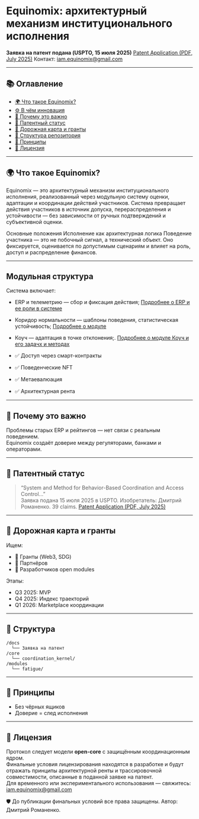 
# Equinomix: архитектурный механизм институционального исполнения

**Заявка на патент подана (USPTO, 15 июля 2025)**  [Patent Application (PDF, July 2025)](./docs/Provisional_Patent_Equinomix_USPTO_2025.pdf)
Контакт: iam.equinomix@gmail.com

---

## 📚 Оглавление

- [🌍 Что такое Equinomix?](#-что-такое-equinomix)
- [⚙️ В чём инновация](#️-в-чём-инновация)
- [🧠 Почему это важно](#-почему-это-важно)
- [🔐 Патентный статус](#-патентный-статус)
- [🚀 Дорожная карта и гранты](#-дорожная-карта-и-гранты)
- [📂 Структура репозитория](#-структура-репозитория)
- [🧠 Принципы](#-принципы)
- [🙌 Лицензия](#-лицензия)

---

## 🌍 Что такое Equinomix?

Equinomix — это архитектурный механизм институционального исполнения, реализованный через модульную систему оценки, адаптации и координации действий участников. Система превращает действия участников в источник допуска, перераспределения и устойчивости — без зависимости от ручных подтверждений и субъективной оценки.

Основные положения
Исполнение как архитектурная логика
Поведение участника — это не побочный сигнал, а технический объект. Оно фиксируется, оценивается по допустимым сценариям и влияет на роль, доступ и распределение финансов.

---

## Модульная структура
Система включает:
- ERP и телеметрию — сбор и фиксация действия;
[Подробнее о ERP и ее роли в системе](https://github.com/BigMekCore/equinomix/blob/main/docs/%D0%95%D0%A0%D0%9F%20%D0%BC%D0%BE%D0%B4%D1%83%D0%BB%D1%8C.pdf)
- Коридор нормальности — шаблоны поведения, статистическая устойчивость;
[Подробнее о модуле](https://github.com/BigMekCore/equinomix/blob/main/docs/%D0%BC%D0%BE%D0%B4%D1%83%D0%BB%D1%8C%20%D0%BA%D0%BE%D1%80%D0%B8%D0%B4%D0%BE%D1%80%20%D0%BD%D0%BE%D1%80%D0%BC%D0%B0%D0%BB%D1%8C%D0%BD%D0%BE%D1%81%D1%82%D0%B8.pdf)

- Коуч — адаптация в точке отклонения;. [Подробнее о модуле Коуч и его задачх и методах](https://github.com/BigMekCore/equinomix/blob/main/docs/%D0%9C%D0%BE%D0%B4%D1%83%D0%BB%D1%8C%20%D0%9A%D0%BE%D1%83%D1%87.pdf)
- ✅ Доступ через смарт-контракты
- ✅ Поведенческие NFT
- ✅ Метaeвaлюация
- ✅ Архитектурная рента

---

## 🧠 Почему это важно

Проблемы старых ERP и рейтингов — нет связи с реальным поведением.  
Equinomix создаёт доверие между регуляторами, банками и операторами.

---

## 🔐 Патентный статус

> “System and Method for Behavior-Based Coordination and Access Control...”  
Заявка подана 15 июля 2025 в USPTO. Изобретатель: Дмитрий Романенко. 39 claims. [Patent Application (PDF, July 2025)](./docs/Provisional_Patent_Equinomix_USPTO_2025.pdf)

---

## 🚀 Дорожная карта и гранты

Ищем:
- 💸 Гранты (Web3, SDG)
- 🤝 Партнёров
- 👷 Разработчиков open modules

Этапы:
- Q3 2025: MVP
- Q4 2025: Индекс траекторий
- Q1 2026: Marketplace координации

---

## 📂 Структура

```
/docs
  └── Заявка на патент
/core
  └── coordination_kernel/
/modules
  └── fatigue/
```

---

## 🧠 Принципы

- Без чёрных ящиков
- Доверие = след исполнения

---

## 🙌 Лицензия

Протокол следует модели **open-core** с защищённым координационным ядром.  
Финальные условия лицензирования находятся в разработке и будут отражать принципы архитектурной ренты и трассировочной совместимости, описанные в поданной заявке на патент.  
Для временного или экспериментального использования — свяжитесь: iam.equinomix@gmail.com

🛡️ До публикации финальных условий все права защищены. Автор: Дмитрий Романенко.
